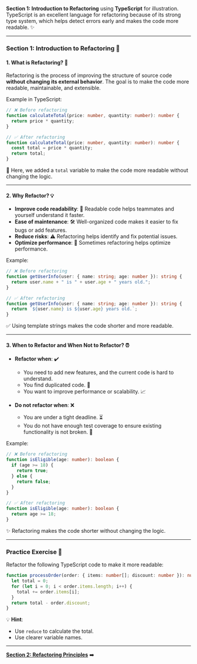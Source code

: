 **Section 1: Introduction to Refactoring** using **TypeScript** for illustration. TypeScript is an excellent language for refactoring because of its strong type system, which helps detect errors early and makes the code more readable. ✨

---

### **Section 1: Introduction to Refactoring** 🚀

#### **1. What is Refactoring?** 🤔
Refactoring is the process of improving the structure of source code **without changing its external behavior**. The goal is to make the code more readable, maintainable, and extensible.

Example in TypeScript:
```typescript
// ❌ Before refactoring
function calculateTotal(price: number, quantity: number): number {
  return price * quantity;
}

// ✅ After refactoring
function calculateTotal(price: number, quantity: number): number {
  const total = price * quantity;
  return total;
}
```
📌 Here, we added a `total` variable to make the code more readable without changing the logic.

---

#### **2. Why Refactor?** 💡
- **Improve code readability**: 👀 Readable code helps teammates and yourself understand it faster.
- **Ease of maintenance**: 🛠️ Well-organized code makes it easier to fix bugs or add features.
- **Reduce risks**: ⚠️ Refactoring helps identify and fix potential issues.
- **Optimize performance**: 🚀 Sometimes refactoring helps optimize performance.

Example:
```typescript
// ❌ Before refactoring
function getUserInfo(user: { name: string; age: number }): string {
  return user.name + " is " + user.age + " years old.";
}

// ✅ After refactoring
function getUserInfo(user: { name: string; age: number }): string {
  return `${user.name} is ${user.age} years old.`;
}
```
✅ Using template strings makes the code shorter and more readable.

---

#### **3. When to Refactor and When Not to Refactor?** ⏰
- **Refactor when**: ✔️
  - You need to add new features, and the current code is hard to understand.
  - You find duplicated code. 🔁
  - You want to improve performance or scalability. 📈

- **Do not refactor when**: ❌
  - You are under a tight deadline. ⏳
  - You do not have enough test coverage to ensure existing functionality is not broken. 🧪

Example:
```typescript
// ❌ Before refactoring
function isEligible(age: number): boolean {
  if (age >= 18) {
    return true;
  } else {
    return false;
  }
}

// ✅ After refactoring
function isEligible(age: number): boolean {
  return age >= 18;
}
```
✨ Refactoring makes the code shorter without changing the logic.

---

### **Practice Exercise** 📝
Refactor the following TypeScript code to make it more readable:
```typescript
function processOrder(order: { items: number[]; discount: number }): number {
  let total = 0;
  for (let i = 0; i < order.items.length; i++) {
    total += order.items[i];
  }
  return total - order.discount;
}
```

💡 **Hint**:
- Use `reduce` to calculate the total.
- Use clearer variable names.

---

**[Section 2: Refactoring Principles](section2.md)** ➡️